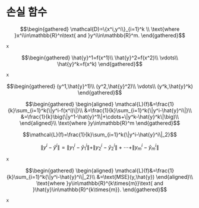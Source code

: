 # 손실 함수

$$\begin{gathered}
\mathcal{D}=\{x^i,y^i\}_{i=1}^k \\
\text{where }x^i\in\mathbb{R}^n\text{ and }y^i\in\mathbb{R}^m.
\end{gathered}$$

```python
x
```

$$\begin{gathered}
\hat{y}^1=f(x^1)\\
\hat{y}^2=f(x^2)\\
\vdots\\
\hat{y}^k=f(x^k)
\end{gathered}$$

```python
x
```

$$\begin{gathered}
(y^1,\hat{y}^1)\\
(y^2,\hat{y}^2)\\
\vdots\\
(y^k,\hat{y}^k)
\end{gathered}$$

$$\begin{gathered}
\begin{aligned}
\mathcal{L}(f)&=\frac{1}{k}\sum_{i=1}^k{\|y^i-f(x^i)\|}\\
&=\frac{1}{k}\sum_{i=1}^k{\|y^i-\hat{y}^i\|}\\
&=\frac{1}{k}\big(\|y^1-\hat{y}^1\|+\cdots+\|y^k-\hat{y}^k\|\big)\\
\end{aligned}\\
\text{where }y\in\mathbb{R}^m
\end{gathered}$$

$$\mathcal{L}(f)=\frac{1}{k}\sum_{i=1}^k{\|y^i-\hat{y}^i\|_2}$$

$$
\|y^i-\hat{y}^i\|=\|y_1^i-\hat{y}_1^i\|+\|y_2^i-\hat{y}_2^i\|+\cdots+\|y_m^i-\hat{y}_m^i\|
$$

```python
x
```

$$\begin{gathered}
\begin{aligned}
\mathcal{L}(f)&=\frac{1}{k}\sum_{i=1}^k{\|y^i-\hat{y}^i\|_2}\\
&=\text{MSE}(y,\hat{y})
\end{aligned}\\
\text{where }y\in\mathbb{R}^{k\times{m}}\text{ and }\hat{y}\in\mathbb{R}^{k\times{m}}.
\end{gathered}$$

```python
x
```
